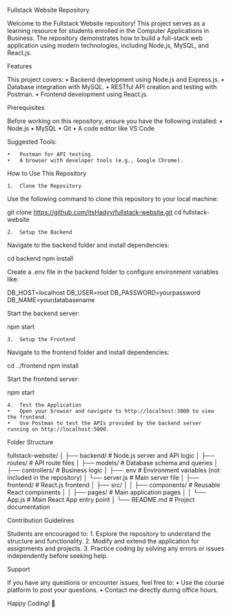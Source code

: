 Fullstack Website Repository

Welcome to the Fullstack Website repository! This project serves as a learning resource for students enrolled in the Computer Applications in Business. The repository demonstrates how to build a full-stack web application using modern technologies, including Node.js, MySQL, and React.js.

Features

This project covers:
	•	Backend development using Node.js and Express.js.
	•	Database integration with MySQL.
	•	RESTful API creation and testing with Postman.
	•	Frontend development using React.js.

Prerequisites

Before working on this repository, ensure you have the following installed:
	•	Node.js
	•	MySQL
	•	Git
	•	A code editor like VS Code

Suggested Tools:

	•	Postman for API testing.
	•	A browser with developer tools (e.g., Google Chrome).

How to Use This Repository

	1.	Clone the Repository
Use the following command to clone this repository to your local machine:

git clone https://github.com/itsHadyy/fullstack-website.git
cd fullstack-website


	2.	Setup the Backend
Navigate to the backend folder and install dependencies:

cd backend
npm install

Create a .env file in the backend folder to configure environment variables like:

DB_HOST=localhost
DB_USER=root
DB_PASSWORD=yourpassword
DB_NAME=yourdatabasename

Start the backend server:

npm start


	3.	Setup the Frontend
Navigate to the frontend folder and install dependencies:

cd ../frontend
npm install

Start the frontend server:

npm start


	4.	Test the Application
	•	Open your browser and navigate to http://localhost:3000 to view the frontend.
	•	Use Postman to test the APIs provided by the backend server running on http://localhost:5000.

Folder Structure

fullstack-website/
│
├── backend/         # Node.js server and API logic
│   ├── routes/      # API route files
│   ├── models/      # Database schema and queries
│   ├── controllers/ # Business logic
│   ├── .env         # Environment variables (not included in the repository)
│   └── server.js    # Main server file
│
├── frontend/        # React.js frontend
│   ├── src/
│   │   ├── components/  # Reusable React components
│   │   ├── pages/       # Main application pages
│   │   └── App.js       # Main React App entry point
│
└── README.md         # Project documentation

Contribution Guidelines

Students are encouraged to:
	1.	Explore the repository to understand the structure and functionality.
	2.	Modify and extend the application for assignments and projects.
	3.	Practice coding by solving any errors or issues independently before seeking help.

Support

If you have any questions or encounter issues, feel free to:
	•	Use the course platform to post your questions.
	•	Contact me directly during office hours.

Happy Coding! 🚀
